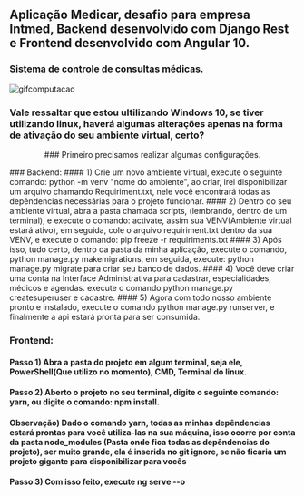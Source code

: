 ## Aplicação Medicar, desafio para empresa Intmed, Backend desenvolvido com Django Rest e Frontend desenvolvido com Angular 10.
### Sistema de controle de consultas médicas.

![gifcomputacao](https://github.com/Gabrielsbu/Intmed-Backend/blob/master/comecando.gif)

### Vale ressaltar que estou ultilizando Windows 10, se tiver utilizando linux, haverá algumas alterações apenas na forma de ativação do seu ambiente virtual, certo?
<p align="center">
### Primeiro precisamos realizar algumas configurações.
</p>
### Backend:
#### 1) Crie um novo ambiente virtual, execute o seguinte comando: python -m venv "nome do ambiente", ao criar, irei disponibilizar um arquivo chamando Requiriment.txt, nele você encontrará todas as depêndencias necessárias para o projeto funcionar.
#### 2) Dentro do seu ambiente virtual, abra a pasta chamada scripts, (lembrando, dentro de um terminal), e execute o comando: activate, assim sua VENV(Ambiente virtual estará ativo), em seguida, cole o arquivo requiriment.txt dentro da sua VENV, e execute o comando: pip freeze -r requiriments.txt
#### 3) Após isso, tudo certo, dentro da pasta da minha aplicação, execute o comando, python manage.py makemigrations, em seguida, execute: python manage.py migrate para criar seu banco de dados.
#### 4) Você deve criar uma conta na Interface Administrativa para cadastrar, especialidades, médicos e agendas. execute o comando python manage.py createsuperuser e cadastre.
#### 5) Agora com todo nosso ambiente pronto e instalado, execute o comando python manage.py runserver, e finalmente a api estará pronta para ser consumida.

### Frontend:
#### Passo 1) Abra a pasta do projeto em algum terminal, seja ele, PowerShell(Que utilizo no momento), CMD, Terminal do linux.
#### Passo 2) Aberto o projeto no seu terminal, digite o seguinte comando: yarn, ou digite o comando: npm install.
#### Observação) Dado o comando yarn, todas as minhas depêndencias estará prontas para você utiliza-las na sua máquina, isso ocorre por conta da pasta node_modules (Pasta onde fica todas as depêndencias do projeto), ser muito grande, ela é inserida no git ignore, se não ficaria um projeto gigante para disponibilizar para vocês
#### Passo 3) Com isso feito, execute ng serve --o


